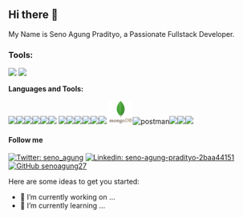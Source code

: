 ## Hi there 👋

My Name is Seno Agung Pradityo, a Passionate Fullstack Developer.

### Tools:
<p>
    <img src="https://img.shields.io/badge/Text%20Editor-Visual%20Studio%20Code-blue?&logo=visual%20studio%20code&logoColor=blue" />
    <img src="https://gpvc.arturio.dev/bagusfe" />
</p>


**Languages and Tools:**  

<img src="https://img.icons8.com/color/48/000000/c-plus-plus-logo.png"/><img src="https://img.icons8.com/color/48/000000/javascript.png"/><img src="https://img.icons8.com/color/48/000000/dart.png"/><img src="https://img.icons8.com/color/48/000000/flutter.png"/><img src="https://img.icons8.com/color/48/000000/python.png"/><img src="https://img.icons8.com/color/48/000000/html-5.png"/> <img src="https://img.icons8.com/color/48/000000/css3.png"/><img src="https://img.icons8.com/color/48/000000/php.png"/><img src="https://img.icons8.com/color/48/000000/nodejs.png"/><img src="https://img.icons8.com/color/48/000000/firebase.png"/><img src="https://img.icons8.com/color/48/000000/google-cloud.png"/><img src="https://img.icons8.com/fluent/50/000000/mysql-logo.png"/>
<img src="https://raw.githubusercontent.com/devicons/devicon/master/icons/mongodb/mongodb-original-wordmark.svg" alt="mongodb" width="48" height="48"/><img src="https://www.vectorlogo.zone/logos/getpostman/getpostman-icon.svg" alt="postman" width="45" height="45"/><img src="https://img.icons8.com/color/48/000000/figma--v1.png"/><img src="https://img.icons8.com/color/48/000000/visual-studio-code-2019.png"/><img src="https://img.icons8.com/color/48/000000/xcode.png"/>

#### Follow me
[![Twitter: seno_agung](https://img.shields.io/twitter/follow/seno_agung?style=social)](https://twitter.com/senoagung_agung)
[![Linkedin: seno-agung-pradityo-2baa44151](https://img.shields.io/badge/-senoagung-blue?style=flat-square&logo=Linkedin&logoColor=white&link=https://www.linkedin.com/in/fionicholas/)](https://www.linkedin.com/in/seno-agung-pradityo-2baa44151/)
[![GitHub senoagung27](https://img.shields.io/github/followers/fionicholas?label=follow&style=social)](https://github.com/senoagung27)

Here are some ideas to get you started:

- 🔭 I’m currently working on ...
- 🌱 I’m currently learning ...






